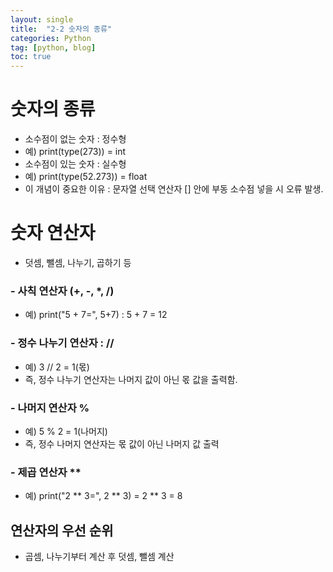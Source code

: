 ```yaml
---
layout: single
title:  "2-2 숫자의 종류"
categories: Python
tag: [python, blog]
toc: true
---
```


# 숫자의 종류
- 소수점이 없는 숫자 : 정수형
- 예) print(type(273)) = int
- 소수점이 있는 숫자 : 실수형
- 예) print(type(52.273)) = float
- 이 개념이 중요한 이유 : 문자열 선택 연산자 [] 안에 부동 소수점 넣을 시 오류 발생.

# 숫자 연산자
- 덧셈, 뺄셈, 나누기, 곱하기 등
### - 사칙 연산자 (+, -, *, /)
- 예) print("5 + 7=", 5+7) : 5 + 7 = 12
### - 정수 나누기 연산자 : //
- 예) 3 // 2 = 1(몫)
- 즉, 정수 나누기 연산자는 나머지 값이 아닌 몫 값을 출력함.
### - 나머지 연산자 %
- 예) 5 % 2 = 1(나머지)
- 즉, 정수 나머지 연산자는 몫 값이 아닌 나머지 값 출력
### - 제곱 연산자 **
- 예) print("2 ** 3=", 2 ** 3) = 2 ** 3 = 8

## 연산자의 우선 순위
- 곱셈, 나누기부터 계산 후 덧셈, 뺄셈 계산
